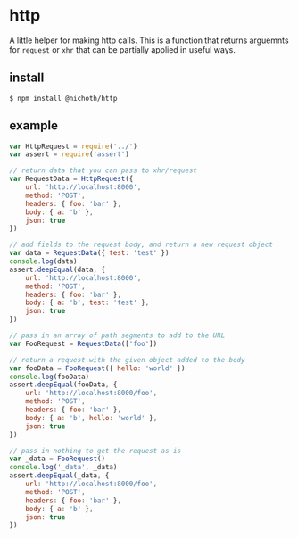 # http

A little helper for making http calls. This is a function that returns arguemnts for `request` or `xhr` that can be partially applied in useful ways.

## install

    $ npm install @nichoth/http

## example

```js
var HttpRequest = require('../')
var assert = require('assert')

// return data that you can pass to xhr/request
var RequestData = HttpRequest({
    url: 'http://localhost:8000',
    method: 'POST',
    headers: { foo: 'bar' },
    body: { a: 'b' },
    json: true
})

// add fields to the request body, and return a new request object
var data = RequestData({ test: 'test' })
console.log(data)
assert.deepEqual(data, {
    url: 'http://localhost:8000',
    method: 'POST',
    headers: { foo: 'bar' },
    body: { a: 'b', test: 'test' },
    json: true
})

// pass in an array of path segments to add to the URL
var FooRequest = RequestData(['foo'])

// return a request with the given object added to the body
var fooData = FooRequest({ hello: 'world' })
console.log(fooData)
assert.deepEqual(fooData, {
    url: 'http://localhost:8000/foo',
    method: 'POST',
    headers: { foo: 'bar' },
    body: { a: 'b', hello: 'world' },
    json: true
})

// pass in nothing to get the request as is
var _data = FooRequest()
console.log('_data', _data)
assert.deepEqual(_data, {
    url: 'http://localhost:8000/foo',
    method: 'POST',
    headers: { foo: 'bar' },
    body: { a: 'b' },
    json: true
})
```

